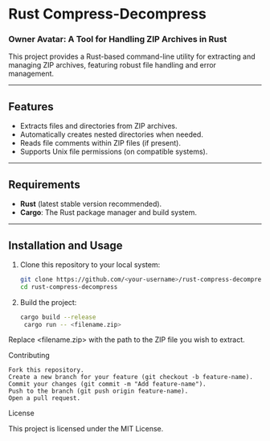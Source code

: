 # Rust Compress-Decompress

### Owner Avatar: A Tool for Handling ZIP Archives in Rust

This project provides a Rust-based command-line utility for extracting and managing ZIP archives, featuring robust file handling and error management.

---

## Features
- Extracts files and directories from ZIP archives.
- Automatically creates nested directories when needed.
- Reads file comments within ZIP files (if present).
- Supports Unix file permissions (on compatible systems).

---

## Requirements
- **Rust** (latest stable version recommended).  
- **Cargo**: The Rust package manager and build system.

---

## Installation and Usage

1. Clone this repository to your local system:
   ```bash
   git clone https://github.com/<your-username>/rust-compress-decompress.git
   cd rust-compress-decompress

2. Build the project:
   ```bash
   cargo build --release
    cargo run -- <filename.zip>

  Replace <filename.zip> with the path to the ZIP file you wish to extract.

  Contributing

    Fork this repository.
    Create a new branch for your feature (git checkout -b feature-name).
    Commit your changes (git commit -m "Add feature-name").
    Push to the branch (git push origin feature-name).
    Open a pull request.

  License

This project is licensed under the MIT License. 
